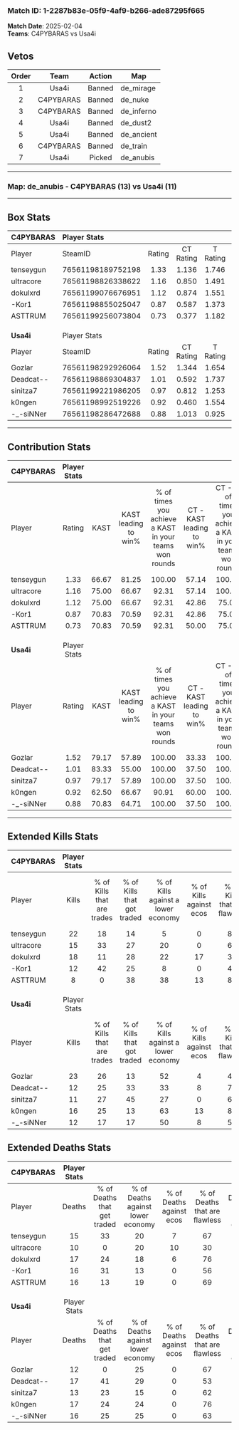 ### Match ID: 1-2287b83e-05f9-4af9-b266-ade87295f665  
**Match Date**: 2025-02-04  
**Teams**: C4PYBARAS vs Usa4i  

## Vetos  

| Order | Team | Action | Map |
| :---: | :--: | :----: | --- |
| 1 | Usa4i | Banned | de_mirage |
| 2 | C4PYBARAS | Banned | de_nuke |
| 3 | C4PYBARAS | Banned | de_inferno |
| 4 | Usa4i | Banned | de_dust2 |
| 5 | Usa4i | Banned | de_ancient |
| 6 | C4PYBARAS | Banned | de_train |
| 7 | Usa4i | Picked | de_anubis |

---  

### **Map**: de_anubis - C4PYBARAS (13) vs Usa4i (11)  
---  

## Box Stats  

| **C4PYBARAS** | Player Stats      |        |           |          |       |      |       |         |        |      |     |
| :- | :- | :-: | :-: | :-: | :-: | :-: | :-: | :-: | :-: | :-: | :-: |
| Player        | SteamID           | Rating | CT Rating | T Rating | KAST  | ADR  | Kills | Assists | Deaths | K/D  | HS% |
| tenseygun     | 76561198189752198 |  1.33  |   1.136   |  1.746   | 66.67 | 94.4 |  22   |    5    |   15   | 1.47 | 36  |
| uItracore     | 76561198826338622 |  1.16  |   0.850   |  1.491   | 75.00 | 68.9 |  15   |    4    |   10   | 1.50 | 60  |
| dokulxrd      | 76561199076676951 |  1.12  |   0.874   |  1.551   | 75.00 | 72.6 |  18   |    2    |   17   | 1.06 | 55  |
| -Kor1         | 76561198855025047 |  0.87  |   0.587   |  1.373   | 70.83 | 62.6 |  12   |    3    |   16   | 0.75 | 58  |
| ASTTRUM       | 76561199256073804 |  0.73  |   0.377   |  1.182   | 70.83 | 55.8 |   8   |   10    |   16   | 0.50 | 62  |
|               |                   |        |           |          |       |      |       |         |        |      |     |
|               |                   |        |           |          |       |      |       |         |        |      |     |
|               |                   |        |           |          |       |      |       |         |        |      |     |
| **Usa4i**     | Player Stats      |        |           |          |       |      |       |         |        |      |     |
| Player        | SteamID           | Rating | CT Rating | T Rating | KAST  | ADR  | Kills | Assists | Deaths | K/D  | HS% |
| Gozlar        | 76561198292926064 |  1.52  |   1.344   |  1.654   | 79.17 | 94.8 |  23   |    3    |   12   | 1.92 | 34  |
| Deadcat--     | 76561198869304837 |  1.01  |   0.592   |  1.737   | 83.33 | 77.6 |  12   |    8    |   17   | 0.71 | 50  |
| sinitza7      | 76561199221986205 |  0.97  |   0.812   |  1.253   | 79.17 | 60.7 |  11   |    6    |   13   | 0.85 | 18  |
| k0ngen        | 76561198992519226 |  0.92  |   0.460   |  1.554   | 62.50 | 57.8 |  16   |    4    |   17   | 0.94 | 37  |
| -_-siNNer     | 76561198286472688 |  0.88  |   1.013   |  0.925   | 70.83 | 62.1 |  12   |    6    |   16   | 0.75 | 50  |
---  

## Contribution Stats  

| **C4PYBARAS** | Player Stats |       |                      |                                                        |                           |                                                             |                          |                                                            |
| :- | :-: | :-: | :-: | :-: | :-: | :-: | :-: | :-: |
| Player        |    Rating    | KAST  | KAST leading to win% | % of times you achieve a KAST in your teams won rounds | CT - KAST leading to win% | CT - % of times you achieve a KAST in your teams won rounds | T - KAST leading to win% | T - % of times you achieve a KAST in your teams won rounds |
| tenseygun     |     1.33     | 66.67 |        81.25         |                         100.00                         |           57.14           |                           100.00                            |          100.00          |                           100.00                           |
| uItracore     |     1.16     | 75.00 |        66.67         |                         92.31                          |           57.14           |                           100.00                            |          72.73           |                           88.89                            |
| dokulxrd      |     1.12     | 75.00 |        66.67         |                         92.31                          |           42.86           |                            75.00                            |          81.82           |                           100.00                           |
| -Kor1         |     0.87     | 70.83 |        70.59         |                         92.31                          |           42.86           |                            75.00                            |          90.00           |                           100.00                           |
| ASTTRUM       |     0.73     | 70.83 |        70.59         |                         92.31                          |           50.00           |                            75.00                            |          81.82           |                           100.00                           |
|               |              |       |                      |                                                        |                           |                                                             |                          |                                                            |
|               |              |       |                      |                                                        |                           |                                                             |                          |                                                            |
|               |              |       |                      |                                                        |                           |                                                             |                          |                                                            |
| **Usa4i**     | Player Stats |       |                      |                                                        |                           |                                                             |                          |                                                            |
| Player        |    Rating    | KAST  | KAST leading to win% | % of times you achieve a KAST in your teams won rounds | CT - KAST leading to win% | CT - % of times you achieve a KAST in your teams won rounds | T - KAST leading to win% | T - % of times you achieve a KAST in your teams won rounds |
| Gozlar        |     1.52     | 79.17 |        57.89         |                         100.00                         |           33.33           |                           100.00                            |          80.00           |                           100.00                           |
| Deadcat--     |     1.01     | 83.33 |        55.00         |                         100.00                         |           37.50           |                           100.00                            |          66.67           |                           100.00                           |
| sinitza7      |     0.97     | 79.17 |        57.89         |                         100.00                         |           37.50           |                           100.00                            |          72.73           |                           100.00                           |
| k0ngen        |     0.92     | 62.50 |        66.67         |                         90.91                          |           60.00           |                           100.00                            |          70.00           |                           87.50                            |
| -_-siNNer     |     0.88     | 70.83 |        64.71         |                         100.00                         |           37.50           |                           100.00                            |          88.89           |                           100.00                           |
---  

## Extended Kills Stats  

| **C4PYBARAS** | Player Stats |                            |                            |                                    |                         |                              |                                 |                                       |                    |           |
| :- | :-: | :-: | :-: | :-: | :-: | :-: | :-: | :-: | :-: | :-: |
| Player        |    Kills     | % of Kills that are trades | % of Kills that got traded | % of Kills against a lower economy | % of Kills against ecos | % of Kills that are flawless | % of Kills that are close duels | % of Kills that are assisted by flash | Pistol Round Kills | AWP Kills |
| tenseygun     |      22      |             18             |             14             |                 5                  |            0            |              82              |                5                |                   0                   |         4          |    11     |
| uItracore     |      15      |             33             |             27             |                 20                 |            0            |              67              |                0                |                   0                   |         0          |     0     |
| dokulxrd      |      18      |             11             |             28             |                 22                 |           17            |              39              |               11                |                   6                   |         4          |     1     |
| -Kor1         |      12      |             42             |             25             |                 8                  |            0            |              42              |               25                |                   8                   |         1          |     0     |
| ASTTRUM       |      8       |             0              |             38             |                 38                 |           13            |              88              |                0                |                   0                   |         1          |     0     |
|               |              |                            |                            |                                    |                         |                              |                                 |                                       |                    |           |
|               |              |                            |                            |                                    |                         |                              |                                 |                                       |                    |           |
|               |              |                            |                            |                                    |                         |                              |                                 |                                       |                    |           |
| **Usa4i**     | Player Stats |                            |                            |                                    |                         |                              |                                 |                                       |                    |           |
| Player        |    Kills     | % of Kills that are trades | % of Kills that got traded | % of Kills against a lower economy | % of Kills against ecos | % of Kills that are flawless | % of Kills that are close duels | % of Kills that are assisted by flash | Pistol Round Kills | AWP Kills |
| Gozlar        |      23      |             26             |             13             |                 52                 |            4            |              43              |                9                |                   4                   |         2          |     0     |
| Deadcat--     |      12      |             25             |             33             |                 33                 |            8            |              75              |                8                |                   0                   |         2          |     0     |
| sinitza7      |      11      |             27             |             45             |                 27                 |            0            |              64              |               18                |                   0                   |         1          |     0     |
| k0ngen        |      16      |             25             |             13             |                 63                 |           13            |              81              |                0                |                   0                   |         1          |     2     |
| -_-siNNer     |      12      |             17             |             17             |                 50                 |            8            |              58              |               33                |                   0                   |         0          |     0     |
## Extended Deaths Stats  

| **C4PYBARAS** | Player Stats |                             |                                   |                          |                               |                            |                           |               |
| :- | :-: | :-: | :-: | :-: | :-: | :-: | :-: | :-: |
| Player        |    Deaths    | % of Deaths that get traded | % of Deaths against lower economy | % of Deaths against ecos | % of Deaths that are flawless | % of Deaths that are close | % of Deaths while blinded | Deaths to AWP |
| tenseygun     |      15      |             33              |                20                 |            7             |              67               |             13             |             7             |       0       |
| uItracore     |      10      |              0              |                20                 |            10            |              30               |             20             |             0             |       0       |
| dokulxrd      |      17      |             24              |                18                 |            6             |              76               |             6              |             0             |       1       |
| -Kor1         |      16      |             31              |                13                 |            0             |              56               |             13             |             0             |       1       |
| ASTTRUM       |      16      |             13              |                19                 |            0             |              69               |             13             |             0             |       0       |
|               |              |                             |                                   |                          |                               |                            |                           |               |
|               |              |                             |                                   |                          |                               |                            |                           |               |
|               |              |                             |                                   |                          |                               |                            |                           |               |
| **Usa4i**     | Player Stats |                             |                                   |                          |                               |                            |                           |               |
| Player        |    Deaths    | % of Deaths that get traded | % of Deaths against lower economy | % of Deaths against ecos | % of Deaths that are flawless | % of Deaths that are close | % of Deaths while blinded | Deaths to AWP |
| Gozlar        |      12      |              0              |                25                 |            0             |              67               |             0              |             8             |       1       |
| Deadcat--     |      17      |             41              |                29                 |            0             |              53               |             18             |             6             |       2       |
| sinitza7      |      13      |             23              |                15                 |            0             |              62               |             8              |             0             |       2       |
| k0ngen        |      17      |             24              |                24                 |            0             |              76               |             0              |             0             |       3       |
| -_-siNNer     |      16      |             25              |                25                 |            0             |              63               |             13             |             0             |       4       |
